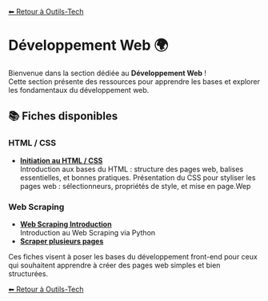 [⬅ Retour à Outils-Tech](../README.md)

# Développement Web 🌍

Bienvenue dans la section dédiée au **Développement Web** !  
Cette section présente des ressources pour apprendre les bases et explorer les fondamentaux du développement web.

## 📚 Fiches disponibles

### HTML / CSS

- **[Initiation au HTML / CSS](./data/intro_html_css.md)**  
  Introduction aux bases du HTML : structure des pages web, balises essentielles, et bonnes pratiques.
  Présentation du CSS pour styliser les pages web : sélectionneurs, propriétés de style, et mise en page.Wep

### Web Scraping

- **[Web Scraping Introduction](./data/web_scraping_intro.md)**  
  Introduction au Web Scraping via Python
- **[Scraper plusieurs pages](./data/web_scraping_multipage.md)**

Ces fiches visent à poser les bases du développement front-end pour ceux qui souhaitent apprendre à créer des pages web simples et bien structurées.


[⬅ Retour à Outils-Tech](../README.md)
